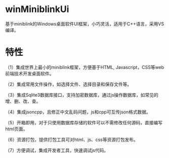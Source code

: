 # winMiniblinkUi
基于miniblink的Windows桌面软件UI框架，小巧灵活，适用于C++语言，采用VS编译。

# 特性
（1）集成世界上最小的miniblink框架，方便基于HTML, Javascript，CSS等web前端技术开发桌面软件。

（2）集成常用文件操作，如选择文件、选择目录和保存文件等。

（3）集成Sqlite3数据库接口，支持加密数据库，通过js操作数据库，如常见的增、删、改、查。

（4）集成jsoncpp，且修正中文乱码问题，js和cpp可互传json格式数据。

（5）开箱即用，对于只使用数据库存储的软件可以不需修改任何源码，直接编写html页面。

（6）资源打包，提供打包工具可对html、js、css等资源打包发布。

（7）方便调试，集成开发者工具，快速调试js代码。
